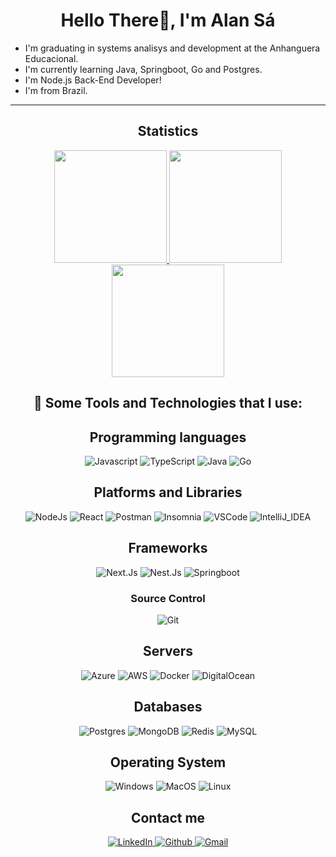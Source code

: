 <h1 align="center">Hello There👋, I'm Alan Sá</h1>

- I'm graduating in systems analisys and development at the Anhanguera Educacional.
- I'm currently learning Java, Springboot, Go and Postgres.
- I'm Node.js Back-End Developer!
- I'm from Brazil.
---

<h2 align="center">Statistics</h2>
<p align="center">
  <a href="https://github.com/alansadev">
    <img height="180em" src="https://github-readme-stats.vercel.app/api?username=alansadev&show_icons=true&include_all_commits=true&count_private=true&theme=tokyonight&cache_seconds=3600"/>
  </a>
  <a href="https://github.com/alansadev">
    <img height="180em" src="https://github-readme-stats.vercel.app/api/top-langs/?username=alansadev&layout=compact&theme=tokyonight&count_private=true&top_langs_count=8&cache_seconds=3600"/>
	</a>
  <a href="https://github.com/alansadev">
		<img height="180em" src="https://streak-stats.demolab.com/?user=alansadev&theme=bear&background=000&border=30A3DC&dates=FFF"/>
	</a>
</p>

<h2 align="center">
🚀  Some Tools and Technologies that I use:	
</h2>
  
<h2 align="center">Programming languages</h2>
<p align="center">
  <img alt="Javascript" src="https://img.shields.io/badge/JavaScript-F7DF1E?style=for-the-badge&logo=javascript&logoColor=black" />
  <img alt="TypeScript" src="https://img.shields.io/badge/TypeScript-007ACC?style=for-the-badge&logo=typescript&logoColor=white" />
  <img alt="Java" src="https://img.shields.io/badge/java-%23ED8B00.svg?style=for-the-badge&logo=openjdk&logoColor=white" />
  <img alt="Go" src="https://img.shields.io/badge/Go-00ADD8?style=for-the-badge&logo=go&logoColor=white" />
</p>
  
<h2 align="center">Platforms and Libraries</h2>
<p align="center">
  <img alt="NodeJs" src="https://img.shields.io/badge/node.js-6DA55F?style=for-the-badge&logo=node.js&logoColor=white"/>
  <img alt="React" src="https://img.shields.io/badge/React-20232A?style=for-the-badge&logo=react&logoColor=61DAFB"/>
  <img alt="Postman" src="https://img.shields.io/badge/Postman-FF6C37?style=for-the-badge&logo=Postman&logoColor=white"/>
  <img alt="Insomnia" src="https://img.shields.io/badge/Insomnia-5849be?style=for-the-badge&logo=Insomnia&logoColor=white"/>
  <img alt="VSCode" src="https://img.shields.io/badge/VSCode-0078D4?style=for-the-badge&logo=visual%20studio%20code&logoClor=white"/>
  <img alt="IntelliJ_IDEA" src="https://img.shields.io/badge/IntelliJ_IDEA-000000.svg?style=for-the-badge&logo=intellij-idea&logoColor=white"/>
</p>
  
<h2 align="center">Frameworks</h2>
<p align="center">
  <img alt="Next.Js" src="https://img.shields.io/badge/Next-black?style=for-the-badge&logo=next.js&logoColor=white"/>
  <img alt="Nest.Js" src="https://img.shields.io/badge/nestjs-%23E0234E.svg?style=for-the-badge&logo=nestjs&logoColor=white"/>
  <img alt="Springboot" src="https://img.shields.io/badge/spring-%236DB33F.svg?style=for-the-badge&logo=spring&logoColor=white"/>
</p>
  
<h3 align="center">Source Control</h3>
<p align="center">
	<img alt="Git" src="https://img.shields.io/badge/GIT-E44C30?style=for-the-badge&logo=git&logoColor=white"/>
</p>
  
<h2 align="center">Servers</h2>
<p align="center">
  <img alt="Azure" src="https://img.shields.io/badge/Azure-blue?style=for-the-badge&logo=microsoft%20azure&logoColor=blue&labelColor=FFFFFF&link=https%3A%2F%2Fimages.app.goo.gl%2FK7PN1jYJd57x4q7A8"/>
  <img alt="AWS" src="https://img.shields.io/badge/AWS-000.svg?style=for-the-badge&logo=amazon-aws&logoColor=white"/>
  <img alt="Docker" src="https://img.shields.io/badge/Docker-2CA5E0?style=for-the-badge&logo=docker&logoColor=white"/>
  <img alt="DigitalOcean" src="https://img.shields.io/badge/DigitalOcean-%230167ff.svg?style=for-the-badge&logo=digitalOcean&logoColor=white"/>
</p>

<h2 align="center">Databases</h2>
<p align="center">
  <img alt="Postgres" src="https://img.shields.io/badge/PostgreSQL-000?style=for-the-badge&logo=postgresql"/>
  <img alt="MongoDB" src="https://img.shields.io/badge/MongoDB-%234ea94b.svg?style=for-the-badge&logo=mongodb&logoColor=white"/>
  <img alt="Redis" src="https://img.shields.io/badge/redis-%23DD0031.svg?style=for-the-badge&logo=redis&logoColor=white"/>
  <img alt="MySQL" src="https://img.shields.io/badge/MySQL-00000F?style=for-the-badge&logo=mysql&logoColor=white"/>
</p>

<h2 align="center">Operating System</h2>
<p align="center">
  <img alt="Windows" src="https://img.shields.io/badge/Windows-0078D6?style=for-the-badge&logo=windows&logoColor=white"/>
  <img alt="MacOS" src="https://img.shields.io/badge/mac%20os-000000?style=for-the-badge&logo=apple&logoColor=white"/>
  <img alt="Linux" src="https://img.shields.io/badge/Linux-FCC624?style=for-the-badge&logo=linux&logoColor=black"/>
</p>

<h2 align="center">Contact me</h2>
<p align="center">
  <a href="https://www.linkedin.com/in/alandesa/">
    <img alt="LinkedIn" src="https://img.shields.io/badge/LinkedIn-0077B5?style=for-the-badge&logo=linkedin&logoColor=white" />
  </a>
  <a href="https://github.com/alansadev">
    <img alt="Github" src="https://img.shields.io/badge/GitHub-100000?style=for-the-badge&logo=github&logoColor=white"/>
  </a>
  <a href="mailto:alkinsret@gmail.com">
    <img alt="Gmail" src="https://img.shields.io/badge/Gmail-333333?style=for-the-badge&logo=gmail&logoColor=red"/>
  </a>
</p>
